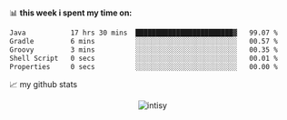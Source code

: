 📊 **this week i spent my time on:**
<!--START_SECTION:waka-->

```txt
Java           17 hrs 30 mins  ████████████████████████▓   99.07 %
Gradle         6 mins          ░░░░░░░░░░░░░░░░░░░░░░░░░   00.57 %
Groovy         3 mins          ░░░░░░░░░░░░░░░░░░░░░░░░░   00.35 %
Shell Script   0 secs          ░░░░░░░░░░░░░░░░░░░░░░░░░   00.01 %
Properties     0 secs          ░░░░░░░░░░░░░░░░░░░░░░░░░   00.00 %
```

<!--END_SECTION:waka-->


📈 my github stats

<p align="center"> <img src="https://github-readme-stats.vercel.app/api?username=intisy&show_icons=true&theme=gotham" alt="intisy" />




